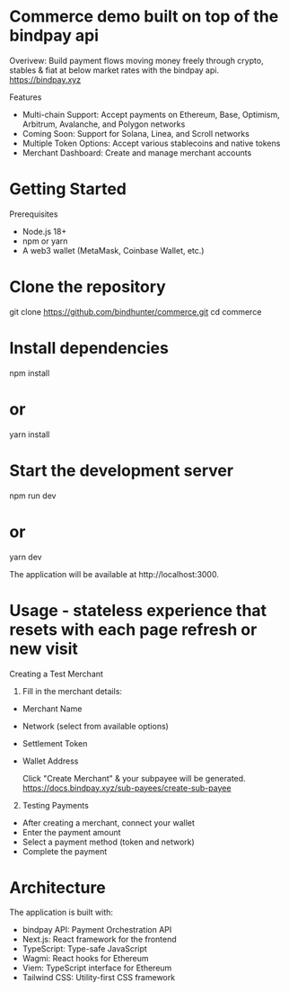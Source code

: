 # Commerce demo built on top of the bindpay api

Overivew: Build payment flows moving money freely through crypto, stables & fiat at below market rates with the bindpay api. https://bindpay.xyz

Features

- Multi-chain Support: Accept payments on Ethereum, Base, Optimism, Arbitrum, Avalanche, and Polygon networks
- Coming Soon: Support for Solana, Linea, and Scroll networks
- Multiple Token Options: Accept various stablecoins and native tokens
- Merchant Dashboard: Create and manage merchant accounts

# Getting Started

Prerequisites
- Node.js 18+
- npm or yarn
- A web3 wallet (MetaMask, Coinbase Wallet, etc.)

# Clone the repository
git clone https://github.com/bindhunter/commerce.git
cd commerce

# Install dependencies
npm install
# or
yarn install

# Start the development server
npm run dev
# or
yarn dev

The application will be available at http://localhost:3000.

# Usage - stateless experience that resets with each page refresh or new visit

Creating a Test Merchant
1. Fill in the merchant details:
- Merchant Name
- Network (select from available options)
- Settlement Token
- Wallet Address
  
  Click "Create Merchant" & your subpayee will be generated. https://docs.bindpay.xyz/sub-payees/create-sub-payee

2. Testing Payments
- After creating a merchant, connect your wallet
- Enter the payment amount
- Select a payment method (token and network)
- Complete the payment

# Architecture

The application is built with:
- bindpay API: Payment Orchestration API
- Next.js: React framework for the frontend
- TypeScript: Type-safe JavaScript
- Wagmi: React hooks for Ethereum
- Viem: TypeScript interface for Ethereum
- Tailwind CSS: Utility-first CSS framework
